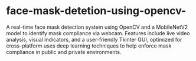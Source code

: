 # face-mask-detetion-using-opencv-
A real-time face mask detection system using OpenCV and a MobileNetV2 model to identify mask compliance via webcam. Features include live video analysis, visual indicators, and a user-friendly Tkinter GUI, optimized for cross-platform uses deep learning techniques to help enforce mask compliance in public and private environments.
